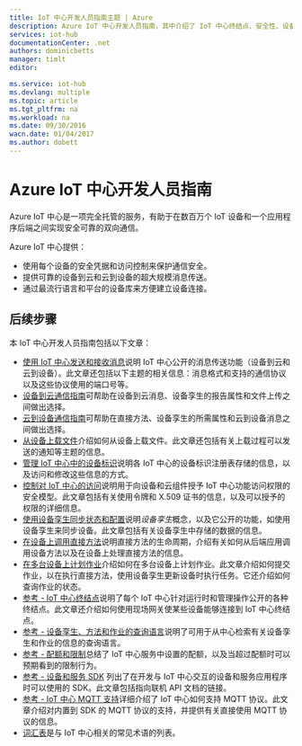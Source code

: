 ```yaml
---
title: IoT 中心开发人员指南主题 | Azure
description: Azure IoT 中心开发人员指南，其中介绍了 IoT 中心终结点、安全性、设备标识注册表、设备管理和消息传送
services: iot-hub
documentationCenter: .net
authors: dominicbetts
manager: timlt
editor: 

ms.service: iot-hub
ms.devlang: multiple
ms.topic: article
ms.tgt_pltfrm: na
ms.workload: na
ms.date: 09/30/2016
wacn.date: 01/04/2017
ms.author: dobett
---
```


# Azure IoT 中心开发人员指南

Azure IoT 中心是一项完全托管的服务，有助于在数百万个 IoT 设备和一个应用程序后端之间实现安全可靠的双向通信。

Azure IoT 中心提供：

* 使用每个设备的安全凭据和访问控制来保护通信安全。
* 提供可靠的设备到云和云到设备的超大规模消息传送。
* 通过最流行语言和平台的设备库来方便建立设备连接。

## 后续步骤

本 IoT 中心开发人员指南包括以下文章：

- [使用 IoT 中心发送和接收消息][devguide-messaging]说明 IoT 中心公开的消息传送功能（设备到云和云到设备）。此文章还包括以下主题的相关信息：消息格式和支持的通信协议以及这些协议使用的端口号等。
- [设备到云通信指南][lnk-d2c-guidance]可帮助在设备到云消息、设备孪生的报告属性和文件上传之间做出选择。
- [云到设备通信指南][lnk-c2d-guidance]可帮助在直接方法、设备孪生的所需属性和云到设备消息之间做出选择。
- [从设备上载文件][devguide-upload]介绍如何从设备上载文件。此文章还包括有关上载过程可以发送的通知等主题的信息。
- [管理 IoT 中心中的设备标识][devguide-identities]说明各 IoT 中心的设备标识注册表存储的信息，以及访问和修改这些信息的方式。
- [控制对 IoT 中心的访问][devguide-security]说明用于向设备和云组件授予 IoT 中心功能访问权限的安全模型。此文章包括有关使用令牌和 X.509 证书的信息，以及可以授予的权限的详细信息。
- [使用设备孪生同步状态和配置][devguide-device-twins]说明*设备孪生*概念，以及它公开的功能，如使用设备孪生来同步设备。此文章包括有关设备孪生中存储的数据的信息。
- [在设备上调用直接方法][devguide-directmethods]说明直接方法的生命周期，介绍有关如何从后端应用调用设备方法以及在设备上处理直接方法的信息。
- [在多台设备上计划作业][devguide-jobs]介绍如何在多台设备上计划作业。此文章介绍如何提交作业，以在执行直接方法，使用设备孪生更新设备时执行任务。它还介绍如何查询作业的状态。
- [参考 - IoT 中心终结点][devguide-endpoints]说明了每个 IoT 中心针对运行时和管理操作公开的各种终结点。此文章还介绍如何使用现场网关使某些设备能够连接到 IoT 中心终结点。
- [参考 - 设备孪生、方法和作业的查询语言][devguide-query]说明了可用于从中心检索有关设备孪生和作业的信息的查询语言。
- [参考 - 配额和限制][devguide-quotas]总结了 IoT 中心服务中设置的配额，以及当超过配额时可以预期看到的限制行为。
- [参考 - 设备和服务 SDK][devguide-sdks] 列出了在开发与 IoT 中心交互的设备和服务应用程序时可以使用的 SDK。此文章包括指向联机 API 文档的链接。
- [参考 - IoT 中心 MQTT 支持][devguide-mqtt]详细介绍了 IoT 中心如何支持 MQTT 协议。此文章介绍对内置到 SDK 的 MQTT 协议的支持，并提供有关直接使用 MQTT 协议的信息。
- [词汇表][devguide-glossary]是与 IoT 中心相关的常见术语的列表。

[devguide-messaging]: ./iot-hub-devguide-messaging.md
[devguide-upload]: ./iot-hub-devguide-file-upload.md
[devguide-identities]: ./iot-hub-devguide-identity-registry.md
[devguide-security]: ./iot-hub-devguide-security.md
[devguide-device-twins]: ./iot-hub-devguide-device-twins.md
[devguide-directmethods]: ./iot-hub-devguide-direct-methods.md
[devguide-jobs]: ./iot-hub-devguide-jobs.md
[devguide-endpoints]: ./iot-hub-devguide-endpoints.md
[devguide-quotas]: ./iot-hub-devguide-quotas-throttling.md
[devguide-query]: ./iot-hub-devguide-query-language.md
[devguide-sdks]: ./iot-hub-devguide-sdks.md
[devguide-mqtt]: ./iot-hub-mqtt-support.md
[devguide-glossary]: ./iot-hub-devguide-glossary.md
[lnk-c2d-guidance]: ./iot-hub-devguide-c2d-guidance.md
[lnk-d2c-guidance]: ./iot-hub-devguide-d2c-guidance.md

<!---HONumber=Mooncake_Quality_Review_1230_2016-->
